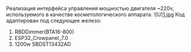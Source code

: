 Реализация интерфейса управления мощностью двигателя ~220v, используемого в качестве косметологического аппарата.
![U][1.jpg](https://github.com/Zayager/LPG/blob/screenshots/1.jpg)
Код адаптирован под следующее железо: 
  1. RBDDimmer(BTA16-800)
  2. ESP32_Crowpanel_7.0
  3. 1200w SBDST13432AD
